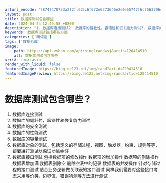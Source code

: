 ```yaml
---
arturl_encode: "68747470733a2f2f:626c6f672e6373646e2e6e65742f6c7563796c696c7931312f:61727469636c652f64657461696c732f313230343134353130"
layout: post
title: 数据库测试包含哪些
date: 2024-04-24 12:49:58 +0800
description: "1. 数据库连接测试2. 数据库的健壮性，容错性和恢复能力测试3. 数据库的"
keywords: 数据库测试包括哪些方面
categories: ['面试题']
tags: ['数据仓库']
image:
    path: https://api.vvhan.com/api/bing?rand=sj&artid=120414510
    alt: 数据库测试包含哪些
artid: 120414510
render_with_liquid: false
featuredImage: https://bing.ee123.net/img/rand?artid=120414510
featuredImagePreview: https://bing.ee123.net/img/rand?artid=120414510
---
```


# 数据库测试包含哪些？
1. 数据库连接测试
2. 数据库的健壮性，容错性和恢复能力测试
3. 数据库的安全测试
4. 数据库的性能测试
5. 数据库的容量测试
6. 数据库对象的测试，包括定义的存储过程，视图，触发器，约束，规则等等，都要进行测试以保证功能完好
7. 数据库接口测试
包括数据项的修改操作
数据项的增加操作
数据项的删除操作
数据表增加满
数据表删除空
删除空表中的记录
数据表的并发操作
针对存储过程的接口测试
结合业务逻辑做关联表的接口测试
同样我们需要对这些接口考虑采用等价类、边界值、错误猜测等方法进行测试